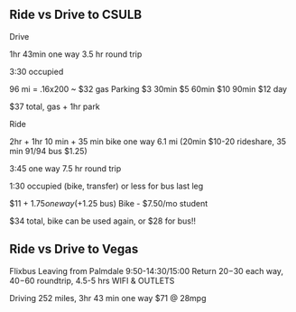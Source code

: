 

## Ride vs Drive to CSULB
Drive

1hr 43min one way
3.5 hr round trip

3:30 occupied

96 mi = .16x200 ~ $32 gas
Parking 
$3 30min
$5 60min
$10 90min
$12 day

$37 total, gas + 1hr park




Ride

2hr + 1hr 10 min + 35 min bike one way 6.1 mi (20min $10-20 rideshare, 35 min 91/94 bus $1.25)

3:45 one way
7.5 hr round trip

1:30 occupied (bike, transfer) or less for bus last leg


$11 + $1.75 one way (+$1.25 bus)
Bike - $7.50/mo student

$34 total, bike can be used again, or $28 for bus!!

## Ride vs Drive to Vegas
Flixbus 
Leaving from Palmdale 9:50-14:30/15:00
Return
$20-$30 each way, $40-$60 roundtrip, 4.5-5 hrs
WIFI & OUTLETS

Driving
252 miles, 3hr 43 min one way
$71 @ 28mpg
